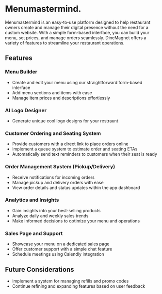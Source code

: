 Menumastermind.
===============

Menumastermind is an easy-to-use platform designed to help restaurant owners create and manage their digital presence without the need for a custom website. With a simple form-based interface, you can build your menu, set prices, and manage orders seamlessly. DineMagnet offers a variety of features to streamline your restaurant operations.

Features
--------

### Menu Builder

*   Create and edit your menu using our straightforward form-based interface
*   Add menu sections and items with ease
*   Manage item prices and descriptions effortlessly

### AI Logo Designer 

*   Generate unique cool logo designs for your restraunt

### Customer Ordering and Seating System

*   Provide customers with a direct link to place orders online
*   Implement a queue system to estimate order and seating ETAs
*   Automatically send text reminders to customers when their seat is ready

### Order Management System (Pickup/Delivery)

*   Receive notifications for incoming orders
*   Manage pickup and delivery orders with ease
*   View order details and status updates within the app dashboard

### Analytics and Insights

*   Gain insights into your best-selling products
*   Analyze daily and weekly sales trends
*   Make informed decisions to optimize your menu and operations

### Sales Page and Support

*   Showcase your menu on a dedicated sales page
*   Offer customer support with a simple chat feature
*   Schedule meetings using Calendly integration

Future Considerations
---------------------

*   Implement a system for managing refills and promo codes
*   Continue refining and expanding features based on user feedback
